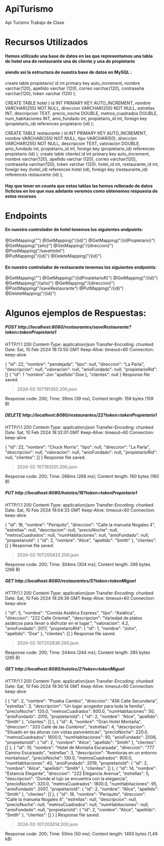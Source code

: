 # ApiTurismo
Api Turismo Trabajo de Clase
# Recursos Utilizados
#### Hemos utilizado una base de datos en las que representamos una tabla de hotel una de restaurante una de cliente y una de propietario
#### siendo asi la estructura de nuestra base de datos en MySQL :

create table propietario(
id int primary key auto_increment,
nombre varchar(120),
apellido varchar (120),
correo varchar(120),
contraseña varchar(120),
token varchar (120)
);

CREATE TABLE hotel (
    id INT PRIMARY KEY AUTO_INCREMENT,
    nombre VARCHAR(255) NOT NULL,
    direccion VARCHAR(255) NOT NULL,
    estrellas INT,
    descripcion TEXT,
    precio_noche DOUBLE,
    metros_cuadrados DOUBLE,
    num_habitaciones INT,
    anio_fundado int,
	propietario_id int,
	foreign key (propietario_id) references propietario (id)
);

CREATE TABLE restaurante (
    id INT PRIMARY KEY AUTO_INCREMENT,
    nombre VARCHAR(255) NOT NULL,
    tipo VARCHAR(50),
    direccion VARCHAR(255) NOT NULL,
    descripcion TEXT,
    valoracion DOUBLE,
    anio_fundado int,
    propietario_id int,
    foreign key (propietario_id) references propietario (id)
);
create table cliente(
id int primary key auto_increment,
nombre varchar(120),
apellido varchar (120),
correo varchar(120),
contraseña varchar(120),
token varchar (120),
hotel_id int,
restaurante_id int,
foreign key (hotel_id) references hotel (id),
foreign key (restaurante_id) references restaurante (id)
);
#### Hay que tener en ceunta que estas tablas las hemos rellenado de datos ficticios en los que mas adelante veremos como obtenemos respuesta de estos recursos
# Endpoints
#### En nuestro controlador de hotel tenemos los siguientes endpoints:
  @GetMapping("")
  @GetMapping("/{id}")
  @GetMapping("/{idPropietario}")
  @GetMapping("{año}")
  @GetMapping("/{direccion}")
  @PostMapping("/saveHotel")   
  @PutMapping("/{id}")
  @DeleteMapping("/{id}")
#### En nuestro controlador de restaurante tenemos los siguientes endpoints:
  @GetMapping("")
  @GetMapping("/{idPropietarioR}")
  @GetMapping("/{id}")
  @GetMapping("/{año}")
  @GetMapping("/{direccion}")
  @PostMapping("/saveRestaurante")
  @PutMapping("/{id}")
  @DeleteMapping("/{id}")

  # Algunos ejemplos de Respuestas:
  ##### POST http://localhost:8080/restaurantes/saveRestaurante?token=tokenPropietario1

HTTP/1.1 200 
Content-Type: application/json
Transfer-Encoding: chunked
Date: Sat, 10 Feb 2024 18:13:50 GMT
Keep-Alive: timeout=60
Connection: keep-alive

{
  "id": 22,
  "nombre": "pendejada",
  "tipo": null,
  "direccion": "La Parla",
  "descripcion": null,
  "valoracion": null,
  "anioFundado": null,
  "propietarioRId": []
  {
  "id": 1
  "nombre":Jon
  "apellido":Doe
  },
  "clientes": null
}
Response file saved.
> 2024-02-10T191350.200.json

Response code: 200; Time: 39ms (39 ms); Content length: 159 bytes (159 B)
##### DELETE http://localhost:8080/restaurantes/22?token=tokenPropietario1

HTTP/1.1 200 
Content-Type: application/json
Transfer-Encoding: chunked
Date: Sat, 10 Feb 2024 18:32:01 GMT
Keep-Alive: timeout=60
Connection: keep-alive

{
  "id": 22,
  "nombre": "Chuck Norris",
  "tipo": null,
  "direccion": "La Parla",
  "descripcion": null,
  "valoracion": null,
  "anioFundado": null,
  "propietarioRId": null,
  "clientes": []
}
Response file saved.
> 2024-02-10T193201.200.json

Response code: 200; Time: 268ms (268 ms); Content length: 160 bytes (160 B)

##### PUT http://localhost:8080/hoteles/18?token=tokenPropietario1

HTTP/1.1 200 
Content-Type: application/json
Transfer-Encoding: chunked
Date: Sat, 10 Feb 2024 19:04:33 GMT
Keep-Alive: timeout=60
Connection: keep-alive

{
  "id": 18,
  "nombre": "Periquito",
  "direccion": "Calle la manuela Nogales 4",
  "estrellas": null,
  "descripcion": null,
  "precioNoche": null,
  "metrosCuadrados": null,
  "numHabitaciones": null,
  "anioFundado": null,
  "propietarioId": {
    "id": 2,
    "nombre": "Alice",
    "apellido": "Smith"
  },
  "clientes": []
}
Response file saved.
> 2024-02-10T200433.200.json

Response code: 200; Time: 304ms (304 ms); Content length: 266 bytes (266 B)

##### GET http://localhost:8080/restaurantes/5?token=tokenMiguel

HTTP/1.1 200 
Content-Type: application/json
Transfer-Encoding: chunked
Date: Sat, 10 Feb 2024 19:28:36 GMT
Keep-Alive: timeout=60
Connection: keep-alive

{
  "id": 5,
  "nombre": "Comida Asiática Express",
  "tipo": "Asiática",
  "direccion": "222 Calle Oriental",
  "descripcion": "Variedad de platos asiáticos para llevar o disfrutar en el lugar.",
  "valoracion": 4.2,
  "anioFundado": 2017,
  "propietarioRId": {
    "id": 1,
    "nombre": "John",
    "apellido": "Doe"
  },
  "clientes": []
}
Response file saved.
> 2024-02-10T202836.200.json

Response code: 200; Time: 244ms (244 ms); Content length: 285 bytes (285 B)

##### GET http://localhost:8080/hoteles/2?token=tokenMiguel
HTTP/1.1 200 
Content-Type: application/json
Transfer-Encoding: chunked
Date: Sat, 10 Feb 2024 19:30:14 GMT
Keep-Alive: timeout=60
Connection: keep-alive

[
  {
    "id": 2,
    "nombre": "Prueba Cambio",
    "direccion": "456 Calle Secundaria",
    "estrellas": 3,
    "descripcion": "Un lugar acogedor para toda la familia",
    "precioNoche": 120.0,
    "metrosCuadrados": 800.0,
    "numHabitaciones": 50,
    "anioFundado": 2010,
    "propietarioId": {
      "id": 2,
      "nombre": "Alice",
      "apellido": "Smith"
    },
    "clientes": []
  },
  {
    "id": 6,
    "nombre": "Gran Hotel Montaña",
    "direccion": "333 Calle de las Cumbres",
    "estrellas": 4,
    "descripcion": "Situado en las alturas con vistas panorámicas",
    "precioNoche": 220.0,
    "metrosCuadrados": 1600.0,
    "numHabitaciones": 90,
    "anioFundado": 2006,
    "propietarioId": {
      "id": 2,
      "nombre": "Alice",
      "apellido": "Smith"
    },
    "clientes": []
  },
  {
    "id": 10,
    "nombre": "Hotel de Montaña Escarpada",
    "direccion": "777 Camino Escarpado",
    "estrellas": 3,
    "descripcion": "Aventuras en un entorno montañoso",
    "precioNoche": 130.0,
    "metrosCuadrados": 900.0,
    "numHabitaciones": 40,
    "anioFundado": 2019,
    "propietarioId": {
      "id": 2,
      "nombre": "Alice",
      "apellido": "Smith"
    },
    "clientes": []
  },
  {
    "id": 14,
    "nombre": "Estancia Elegante",
    "direccion": "222 Elegancia Avenue",
    "estrellas": 5,
    "descripcion": "Donde el lujo se encuentra con la elegancia",
    "precioNoche": 320.0,
    "metrosCuadrados": 1800.0,
    "numHabitaciones": 95,
    "anioFundado": 2007,
    "propietarioId": {
      "id": 2,
      "nombre": "Alice",
      "apellido": "Smith"
    },
    "clientes": []
  },
  {
    "id": 18,
    "nombre": "Periquito",
    "direccion": "Calle la manuela Nogales 4",
    "estrellas": null,
    "descripcion": null,
    "precioNoche": null,
    "metrosCuadrados": null,
    "numHabitaciones": null,
    "anioFundado": null,
    "propietarioId": {
      "id": 2,
      "nombre": "Alice",
      "apellido": "Smith"
    },
    "clientes": []
  }
]
Response file saved.
> 2024-02-10T203014.200.json

Response code: 200; Time: 50ms (50 ms); Content length: 1493 bytes (1,49 kB)
  
